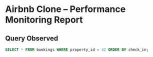 # Airbnb Clone – Performance Monitoring Report

## Query Observed

```sql
SELECT * FROM bookings WHERE property_id = 42 ORDER BY check_in;
